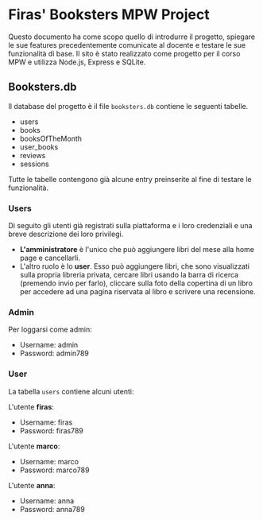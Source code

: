 # Firas' Booksters MPW Project

Questo documento ha come scopo quello di introdurre il progetto, spiegare le sue features precedentemente comunicate al docente e testare le sue funzionalità di base.
Il sito è stato realizzato come progetto per il corso MPW e utilizza Node.js, Express e SQLite.

## Booksters.db
Il database del progetto è il file `booksters.db` contiene le seguenti tabelle.
- users
- books
- booksOfTheMonth
- user_books
- reviews
- sessions

Tutte le tabelle contengono già alcune entry preinserite al fine di testare le funzionalità.

### Users
Di seguito gli utenti già registrati sulla piattaforma e i loro credenziali e una breve descrizione dei loro privilegi.
* **L'amministratore** è l'unico che può aggiungere libri del mese alla home page e cancellarli.
* L'altro ruolo è lo **user**. Esso può aggiungere libri, che sono visualizzati sulla propria libreria privata, cercare libri usando la barra di ricerca (premendo invio per farlo), cliccare sulla foto della copertina di un libro per accedere ad una pagina riservata al libro e scrivere una recensione.

### Admin
Per loggarsi come admin:
- Username: admin
- Password: admin789
### User
La tabella `users` contiene alcuni utenti:

L'utente **firas**:
- Username: firas
- Password: firas789

L'utente **marco**:
- Username: marco
- Password: marco789

L'utente **anna**:
- Username: anna
- Password: anna789
